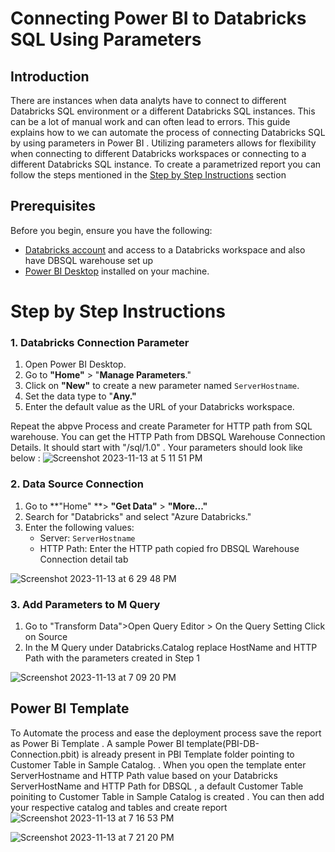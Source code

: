 # Connecting Power BI to Databricks SQL Using Parameters

## Introduction
There are instances when data analyts have to connect to different Databricks SQL environment or a different Databricks SQL instances. This can be a lot of manual work and can often lead to errors. This guide explains how to we can automate the process of connecting Databricks SQL by using parameters in Power BI . Utilizing parameters allows for flexibility when connecting to different Databricks workspaces or connecting to a different Databricks SQL instance. To create a parametrized report you can follow the steps mentioned in the [Step by Step Instructions](#step-by-step-instructions) section 

## Prerequisites

Before you begin, ensure you have the following:

- [Databricks account](https://databricks.com/) and access to a Databricks workspace and also have DBSQL warehouse set up 
- [Power BI Desktop](https://powerbi.microsoft.com/desktop/) installed on your machine.

# Step by Step Instructions

### 1. Databricks Connection Parameter

1. Open Power BI Desktop.
2. Go to **"Home"** > "**Manage Parameters**."
3. Click on **"New"** to create a new parameter named `ServerHostname`.
4. Set the data type to "**Any."**
5. Enter the default value as the URL of your Databricks workspace.

Repeat the abpve Process and create Parameter for HTTP path from SQL warehouse. You can get the HTTP Path from DBSQL Warehouse Connection Details. It should start with "/sql/1.0" .
Your parameters should look like below : 
![Screenshot 2023-11-13 at 5 11 51 PM](https://github.com/yati1002/PowerBi-Demo/assets/127162962/913676ca-c8ff-431e-87aa-020673d47d97)




### 2. Data Source Connection

1. Go to **"Home" **> **"Get Data"** > **"More..."**
2. Search for "Databricks" and select "Azure Databricks."
3. Enter the following values:
   - Server: `ServerHostname`
   - HTTP Path: Enter the HTTP path copied fro DBSQL Warehouse Connection detail tab

![Screenshot 2023-11-13 at 6 29 48 PM](https://github.com/yati1002/PowerBi-Demo/assets/127162962/260f1d00-fe69-49d6-80f9-82748db95061)


### 3. Add Parameters to M Query
1. Go to "Transform Data">Open Query Editor > On the Query Setting Click on Source
2. In the M Query under Databricks.Catalog replace HostName and HTTP Path with the parameters created in Step 1
   
![Screenshot 2023-11-13 at 7 09 20 PM](https://github.com/yati1002/PowerBi-Demo/assets/127162962/76de44a4-3139-4faa-b4ec-1332b6835a38)

## Power BI Template 

To Automate the process and ease the deployment process save the report as Power Bi Template . A sample Power BI template(PBI-DB-Connection.pbit)  is already present in PBI Template folder pointing to Customer Table in Sample Catalog.   . When you open the template enter ServerHostname and HTTP Path value based on your Databricks ServerHostName and HTTP Path for DBSQL ,  a default Customer Table poiniting to  Customer Table in Sample Catalog is created . You can then add your respective catalog and tables and create report
![Screenshot 2023-11-13 at 7 16 53 PM](https://github.com/yati1002/PowerBi-Demo/assets/127162962/f4f0d804-6e6e-402d-84a3-874443ea36be)

![Screenshot 2023-11-13 at 7 21 20 PM](https://github.com/yati1002/PowerBi-Demo/assets/127162962/92d799e5-af52-4aa9-8a6d-e939373ace2e)


